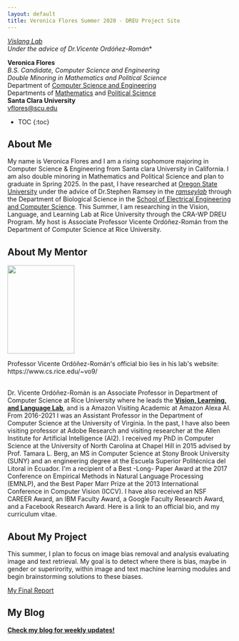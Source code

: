 ```yaml
---
layout: default
title: Veronica Flores Summer 2020 - DREU Project Site
---
```

**[Vislang Lab](https://www.vislang.ai/)*    
Under the advice of Dr.Vicente Ordóñez-Román**

**Veronica Flores**   
*B.S. Candidate, Computer Science and Engineering  
Double Minoring in Mathematics and Political Science*    
Department of [Computer Science and Engineering](https://www.scu.edu/engineering/academic-programs/department-of-computer-engineering/)  
Departments of [Mathematics](https://www.scu.edu/cas/mathcs/) and [Political Science](https://www.scu.edu/cas/political-science/)   
**Santa Clara University**   
vflores@scu.edu

* TOC
{:toc}

## About Me

My name is Veronica Flores and I am a rising sophomore majoring in Computer Science & Engineering from Santa clara University in California. 
I am also double minoring in Mathematics and Political Science and plan to graduate in Spring 2025. 
In the past, I have researched at [Oregon State University](https://oregonstate.edu/) under the advice of Dr.Stephen Ramsey in the *[ramseylab](https://lab.saramsey.org/)* through the
Department of Biological Science in the [School of Electrical Engineering and Computer Science](https://eecs.oregonstate.edu/).
This Summer, I am researching in the Vision, Language, and Learning Lab at Rice University through the CRA-WP DREU Program. 
My host is Associate Professor Vicente Ordóñez-Román from
the Department of Computer Science at Rice University. 

## About My Mentor

<p align="left">
  <img width="150" height="198" src="https://www.cs.rice.edu/~vo9/images/vicente-2021-small.jpg">
</p>
Professor Vicente Ordóñez-Román's official bio lies in his lab's website: https://www.cs.rice.edu/~vo9/ <br/>
<br/>
          
Dr. Vicente Ordóñez-Román is an Associate Professor in Department of Computer Science at Rice University where he leads the **[Vision, Learning, and Language Lab](https://www.vislang.ai/)**, and is a Amazon Visiting Academic at Amazon Alexa AI.
From 2016-2021 I was an Assistant Professor in the Department of Computer Science at the University of Virginia. In the past, I have also been visiting
professor at Adobe Research and visiting researcher at the Allen Institute for Artificial Intelligence (AI2). I received my PhD in Computer Science at
the University of North Carolina at Chapel Hill in 2015 advised by Prof. Tamara L. Berg, an MS in Computer Science at Stony Brook University (SUNY) and
an engineering degree at the Escuela Superior Politécnica del Litoral in Ecuador. I'm a recipient of a Best -Long- Paper Award at the 2017 Conference on
Empirical Methods in Natural Language Processing (EMNLP), and the Best Paper Marr Prize at the 2013 International Conference in Computer Vision (ICCV).
I have also received an NSF CAREER Award, an IBM Faculty Award, a Google Faculty Research Award, and a Facebook Research Award. Here is a link to an official bio, and my curriculum vitae.

## About My Project

This summer, I plan to focus on image bias removal and analysis evaluating image and text retrieval. My goal is to detect where there is bias, maybe in 
gender or superirority, within image and text machine learning modules and begin brainstorming solutions to these biases. 

[My Final Report](files/finalreport.pdf)

## My Blog

**[Check my blog for weekly updates!](blog.html)**
